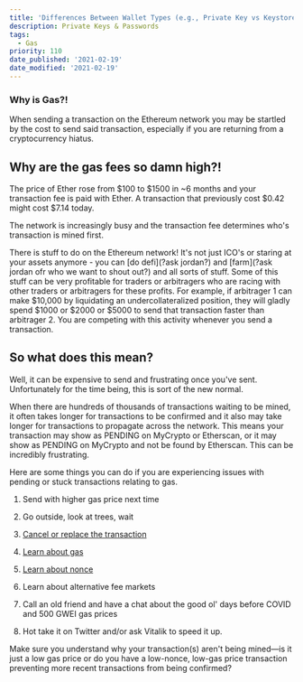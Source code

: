 ```yaml
---
title: 'Differences Between Wallet Types (e.g., Private Key vs Keystore)'
description: Private Keys & Passwords
tags:
  - Gas
priority: 110
date_published: '2021-02-19'
date_modified: '2021-02-19'
---
```


### Why is Gas?!

When sending a transaction on the Ethereum network you may be startled by the cost to send said transaction, especially if you are returning from a cryptocurrency hiatus.

## Why are the gas fees so damn high?!

The price of Ether rose from $100 to $1500 in ~6 months and your transaction fee is paid with Ether. A transaction that previously cost $0.42 might cost $7.14 today.

The network is increasingly busy and the transaction fee determines who's transaction is mined first.

There is stuff to do on the Ethereum network! It's not just ICO's or staring at your assets anymore - you can [do defi](?ask jordan?) and [farm](?ask jordan ofr who we want to shout out?) and all sorts of stuff. Some of this stuff can be very profitable for traders or arbitragers who are racing with other traders or arbitragers for these profits. For example, if arbitrager 1 can make $10,000 by liquidating an undercollateralized position, they will gladly spend $1000 or $2000 or $5000 to send that transaction faster than arbitrager 2. You are competing with this activity whenever you send a transaction.

## So what does this mean?

Well, it can be expensive to send and frustrating once you've sent. Unfortunately for the time being, this is sort of the new normal.

When there are hundreds of thousands of transactions waiting to be mined, it often takes longer for transactions to be confirmed and it also may take longer for transactions to propagate across the network. This means your transaction may show as PENDING on MyCrypto or Etherscan, or it may show as PENDING on MyCrypto and not be found by Etherscan. This can be incredibly frustrating.

Here are some things you can do if you are experiencing issues with pending or stuck transactions relating to gas.

1. Send with higher gas price next time

2. Go outside, look at trees, wait

3. [Cancel or replace the transaction](https://support.mycrypto.com/how-to/sending/checking-or-replacing-a-transaction-after-it-has-been-sent)

4. [Learn about gas](https://support.mycrypto.com/general-knowledge/ethereum-blockchain/what-is-gas)

5. [Learn about nonce](https://support.mycrypto.com/general-knowledge/ethereum-blockchain/what-is-nonce)

6. Learn about alternative fee markets

7. Call an old friend and have a chat about the good ol' days before COVID and 500 GWEI gas prices

8. Hot take it on Twitter and/or ask Vitalik to speed it up.

Make sure you understand why your transaction(s) aren't being mined—is it just a low gas price or do you have a low-nonce, low-gas price transaction preventing more recent transactions from being confirmed?


